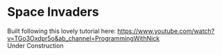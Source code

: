# Space Invaders

Built following this lovely tutorial here:
https://www.youtube.com/watch?v=TGo3Oxdpr5o&ab_channel=ProgrammingWithNick
</br>
Under Construction
